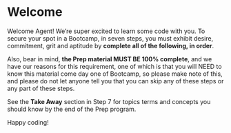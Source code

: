 Welcome
=======

Welcome Agent! We’re super excited to learn some code with you. To secure your spot in a Bootcamp, in seven steps, you must exhibit desire, commitment, grit and aptitude by **complete all of the following, in order**.

Also, bear in mind, **the Prep material MUST BE 100% complete**, and we have our reasons for this requirement, one of which is that you will NEED to know this material come day one of Bootcamp, so please make note of this, and please do not let anyone tell you that you can skip any of these steps or any part of these steps.  

See the **Take Away** section in Step 7 for topics terms and concepts you should know by the end of the Prep program.

Happy coding!
